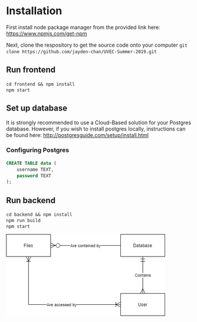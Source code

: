 # Installation
First install node package manager from the provided link here:
https://www.npmjs.com/get-npm

Next, clone the respository to get the source code onto your computer 
`git clone https://github.com/jayden-chan/UVEC-Summer-2019.git`

## Run frontend
```
cd frontend && npm install
npm start
```
## Set up database
It is strongly recommended to use a Cloud-Based solution for your Postgres database.
However, if you wish to install postgres locally, instructions can be found here:
http://postgresguide.com/setup/install.html

### Configuring Postgres

```sql
CREATE TABLE data (
    username TEXT,
    password TEXT
);
```

## Run backend
```
cd backend && npm install
npm run build
npm start
```

![ER Diagram](https://github.com/jayden-chan/UVEC-Summer-2019/blob/master/ERDiagram.png)
